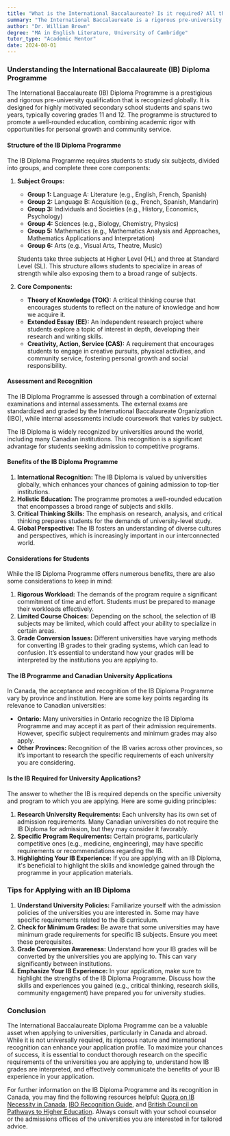 ```yaml
---
title: "What is the International Baccalaureate? Is it required? All the Canadian universities I'm applying to are asking about it."
summary: "The International Baccalaureate is a rigorous pre-university program recognized globally, enhancing education for motivated students."
author: "Dr. William Brown"
degree: "MA in English Literature, University of Cambridge"
tutor_type: "Academic Mentor"
date: 2024-08-01
---
```


### Understanding the International Baccalaureate (IB) Diploma Programme

The International Baccalaureate (IB) Diploma Programme is a prestigious and rigorous pre-university qualification that is recognized globally. It is designed for highly motivated secondary school students and spans two years, typically covering grades 11 and 12. The programme is structured to promote a well-rounded education, combining academic rigor with opportunities for personal growth and community service.

#### Structure of the IB Diploma Programme

The IB Diploma Programme requires students to study six subjects, divided into groups, and complete three core components:

1. **Subject Groups:**
   - **Group 1:** Language A: Literature (e.g., English, French, Spanish)
   - **Group 2:** Language B: Acquisition (e.g., French, Spanish, Mandarin)
   - **Group 3:** Individuals and Societies (e.g., History, Economics, Psychology)
   - **Group 4:** Sciences (e.g., Biology, Chemistry, Physics)
   - **Group 5:** Mathematics (e.g., Mathematics Analysis and Approaches, Mathematics Applications and Interpretation)
   - **Group 6:** Arts (e.g., Visual Arts, Theatre, Music)

   Students take three subjects at Higher Level (HL) and three at Standard Level (SL). This structure allows students to specialize in areas of strength while also exposing them to a broad range of subjects.

2. **Core Components:**
   - **Theory of Knowledge (TOK):** A critical thinking course that encourages students to reflect on the nature of knowledge and how we acquire it.
   - **Extended Essay (EE):** An independent research project where students explore a topic of interest in depth, developing their research and writing skills.
   - **Creativity, Action, Service (CAS):** A requirement that encourages students to engage in creative pursuits, physical activities, and community service, fostering personal growth and social responsibility.

#### Assessment and Recognition

The IB Diploma Programme is assessed through a combination of external examinations and internal assessments. The external exams are standardized and graded by the International Baccalaureate Organization (IBO), while internal assessments include coursework that varies by subject.

The IB Diploma is widely recognized by universities around the world, including many Canadian institutions. This recognition is a significant advantage for students seeking admission to competitive programs.

#### Benefits of the IB Diploma Programme

1. **International Recognition:** The IB Diploma is valued by universities globally, which enhances your chances of gaining admission to top-tier institutions.
2. **Holistic Education:** The programme promotes a well-rounded education that encompasses a broad range of subjects and skills.
3. **Critical Thinking Skills:** The emphasis on research, analysis, and critical thinking prepares students for the demands of university-level study.
4. **Global Perspective:** The IB fosters an understanding of diverse cultures and perspectives, which is increasingly important in our interconnected world.

#### Considerations for Students

While the IB Diploma Programme offers numerous benefits, there are also some considerations to keep in mind:

1. **Rigorous Workload:** The demands of the program require a significant commitment of time and effort. Students must be prepared to manage their workloads effectively.
2. **Limited Course Choices:** Depending on the school, the selection of IB subjects may be limited, which could affect your ability to specialize in certain areas.
3. **Grade Conversion Issues:** Different universities have varying methods for converting IB grades to their grading systems, which can lead to confusion. It’s essential to understand how your grades will be interpreted by the institutions you are applying to.

#### The IB Programme and Canadian University Applications

In Canada, the acceptance and recognition of the IB Diploma Programme vary by province and institution. Here are some key points regarding its relevance to Canadian universities:

- **Ontario:** Many universities in Ontario recognize the IB Diploma Programme and may accept it as part of their admission requirements. However, specific subject requirements and minimum grades may also apply.
- **Other Provinces:** Recognition of the IB varies across other provinces, so it’s important to research the specific requirements of each university you are considering.

#### Is the IB Required for University Applications?

The answer to whether the IB is required depends on the specific university and program to which you are applying. Here are some guiding principles:

1. **Research University Requirements:** Each university has its own set of admission requirements. Many Canadian universities do not require the IB Diploma for admission, but they may consider it favorably.
2. **Specific Program Requirements:** Certain programs, particularly competitive ones (e.g., medicine, engineering), may have specific requirements or recommendations regarding the IB.
3. **Highlighting Your IB Experience:** If you are applying with an IB Diploma, it's beneficial to highlight the skills and knowledge gained through the programme in your application materials.

### Tips for Applying with an IB Diploma

1. **Understand University Policies:** Familiarize yourself with the admission policies of the universities you are interested in. Some may have specific requirements related to the IB curriculum.
2. **Check for Minimum Grades:** Be aware that some universities may have minimum grade requirements for specific IB subjects. Ensure you meet these prerequisites.
3. **Grade Conversion Awareness:** Understand how your IB grades will be converted by the universities you are applying to. This can vary significantly between institutions.
4. **Emphasize Your IB Experience:** In your application, make sure to highlight the strengths of the IB Diploma Programme. Discuss how the skills and experiences you gained (e.g., critical thinking, research skills, community engagement) have prepared you for university studies.

### Conclusion

The International Baccalaureate Diploma Programme can be a valuable asset when applying to universities, particularly in Canada and abroad. While it is not universally required, its rigorous nature and international recognition can enhance your application profile. To maximize your chances of success, it is essential to conduct thorough research on the specific requirements of the universities you are applying to, understand how IB grades are interpreted, and effectively communicate the benefits of your IB experience in your application.

For further information on the IB Diploma Programme and its recognition in Canada, you may find the following resources helpful: [Quora on IB Necessity in Canada](https://www.quora.com/Is-the-IB-diploma-necessary-for-universities-in-Canada-if-I-am-applying-from-Canada), [IBO Recognition Guide](https://www.ibo.org/contentassets/5895a05412144fe890312bad52b17044/recognition---international-student-guide-ca--march2016---eng.pdf), and [British Council on Pathways to Higher Education](https://www.britishcouncil.id/en/study-uk/pathways-higher-education). Always consult with your school counselor or the admissions offices of the universities you are interested in for tailored advice.
    